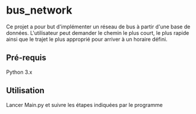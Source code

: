 # bus_network

Ce projet a pour but d'implémenter un réseau de bus à partir d'une base de données.
L'utilisateur peut demander le chemin le plus court, le plus rapide ainsi que le trajet le plus approprié pour arriver à un horaire défini.

## Pré-requis
Python 3.x

## Utilisation
Lancer Main.py et suivre les étapes indiquées par le programme
